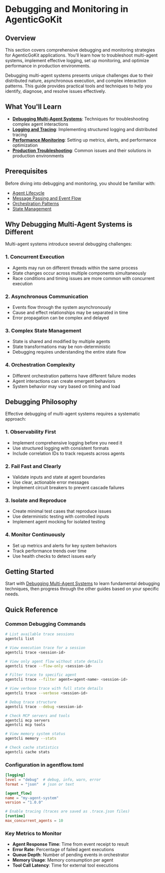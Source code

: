 # Debugging and Monitoring in AgenticGoKit

## Overview

This section covers comprehensive debugging and monitoring strategies for AgenticGoKit applications. You'll learn how to troubleshoot multi-agent systems, implement effective logging, set up monitoring, and optimize performance in production environments.

Debugging multi-agent systems presents unique challenges due to their distributed nature, asynchronous execution, and complex interaction patterns. This guide provides practical tools and techniques to help you identify, diagnose, and resolve issues effectively.

## What You'll Learn

- **[Debugging Multi-Agent Systems](debugging-multi-agent-systems.md)**: Techniques for troubleshooting complex agent interactions
- **[Logging and Tracing](logging-and-tracing.md)**: Implementing structured logging and distributed tracing
- **[Performance Monitoring](performance-monitoring.md)**: Setting up metrics, alerts, and performance optimization
- **[Production Troubleshooting](production-troubleshooting.md)**: Common issues and their solutions in production environments

## Prerequisites

Before diving into debugging and monitoring, you should be familiar with:

- [Agent Lifecycle](../core-concepts/agent-lifecycle.md)
- [Message Passing and Event Flow](../core-concepts/message-passing.md)
- [Orchestration Patterns](../core-concepts/orchestration-patterns.md)
- [State Management](../core-concepts/state-management.md)

## Why Debugging Multi-Agent Systems is Different

Multi-agent systems introduce several debugging challenges:

### 1. Concurrent Execution
- Agents may run on different threads within the same process
- State changes occur across multiple components simultaneously
- Race conditions and timing issues are more common with concurrent execution

### 2. Asynchronous Communication
- Events flow through the system asynchronously
- Cause and effect relationships may be separated in time
- Error propagation can be complex and delayed

### 3. Complex State Management
- State is shared and modified by multiple agents
- State transformations may be non-deterministic
- Debugging requires understanding the entire state flow

### 4. Orchestration Complexity
- Different orchestration patterns have different failure modes
- Agent interactions can create emergent behaviors
- System behavior may vary based on timing and load

## Debugging Philosophy

Effective debugging of multi-agent systems requires a systematic approach:

### 1. Observability First
- Implement comprehensive logging before you need it
- Use structured logging with consistent formats
- Include correlation IDs to track requests across agents

### 2. Fail Fast and Clearly
- Validate inputs and state at agent boundaries
- Use clear, actionable error messages
- Implement circuit breakers to prevent cascade failures

### 3. Isolate and Reproduce
- Create minimal test cases that reproduce issues
- Use deterministic testing with controlled inputs
- Implement agent mocking for isolated testing

### 4. Monitor Continuously
- Set up metrics and alerts for key system behaviors
- Track performance trends over time
- Use health checks to detect issues early

## Getting Started

Start with [Debugging Multi-Agent Systems](debugging-multi-agent-systems.md) to learn fundamental debugging techniques, then progress through the other guides based on your specific needs.

## Quick Reference

### Common Debugging Commands

```bash
# List available trace sessions
agentcli list

# View execution trace for a session
agentcli trace <session-id>

# View only agent flow without state details
agentcli trace --flow-only <session-id>

# Filter trace to specific agent
agentcli trace --filter agent=<agent-name> <session-id>

# View verbose trace with full state details
agentcli trace --verbose <session-id>

# Debug trace structure
agentcli trace --debug <session-id>

# Check MCP servers and tools
agentcli mcp servers
agentcli mcp tools

# View memory system status
agentcli memory --stats

# Check cache statistics
agentcli cache stats
```

### Configuration in agentflow.toml

```toml
[logging]
level = "debug"  # debug, info, warn, error
format = "json"  # json or text

[agent_flow]
name = "my-agent-system"
version = "1.0.0"

# Enable tracing (traces are saved as .trace.json files)
[runtime]
max_concurrent_agents = 10
```

### Key Metrics to Monitor

- **Agent Response Time**: Time from event receipt to result
- **Error Rate**: Percentage of failed agent executions
- **Queue Depth**: Number of pending events in orchestrator
- **Memory Usage**: Memory consumption per agent
- **Tool Call Latency**: Time for external tool executions
